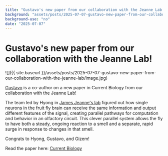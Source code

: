 ```yaml
---
title: "Gustavo's new paper from our collaboration with the Jeanne Lab!"
background: "assets/posts/2025-07-07-gustavo-new-paper-from-our-collaboration-with-the-jeanne-lab/image.jpg"
background-use: "no"
date: "2025-07-07"
---
```

# Gustavo's new paper from our collaboration with the Jeanne Lab!

![]({{ site.baseurl }}/assets/posts/2025-07-07-gustavo-new-paper-from-our-collaboration-with-the-jeanne-lab/image.jpg)

[Gustavo](https://emonet.biology.yale.edu/team/#Gustavo+Madeira+Santana) is a co-author on a new paper in Current Biology from our collaboration with the Jeanne Lab!

The team led by Hyong in [James Jeanne's lab](https://www.jeannelab.org) figured out how single neurons in the fruit fly brain can receive the same information and output different features of the signal, creating parallel pathways for computation and behavior in an olfactory circuit. This clever parallel system allows the fly to have both a steady, ongoing reaction to a smell and a separate, rapid surge in response to changes in that smell.

Congrats to Hyong, Gustavo, and Gizem!

Read the paper here: [Current Biology](https://www.cell.com/current-biology/fulltext/S0960-9822(25)00667-0)